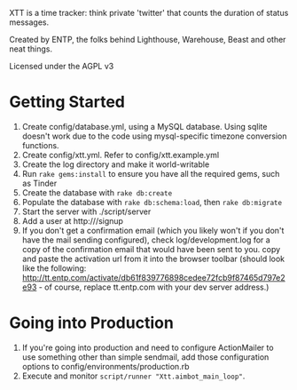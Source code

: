 XTT is a time tracker: think private 'twitter' that counts the duration of status messages.

Created by ENTP, the folks behind Lighthouse, Warehouse, Beast and other neat things.

Licensed under the AGPL v3

Getting Started
===============

1. Create config/database.yml, using a MySQL database. Using sqlite doesn't work due to the code using mysql-specific timezone conversion functions.
2. Create config/xtt.yml. Refer to config/xtt.example.yml
3. Create the log directory and make it world-writable
4. Run `rake gems:install` to ensure you have all the required gems, such as Tinder
4. Create the database with `rake db:create`
5. Populate the database with `rake db:schema:load`, then `rake db:migrate`
6. Start the server with ./script/server
7. Add a user at http://<your host>/signup
5. If you don't get a confirmation email (which you likely won't if you don't have the mail sending configured), check log/development.log for a copy of the confirmation email that would have been sent to you. copy and paste the activation url from it into the browser toolbar (should look like the following: http://tt.entp.com/activate/db61f839776898cedee72fcb9f87465d797e2e93 - of course, replace tt.entp.com with your dev server address.)

Going into Production
===============
1. If you're going into production and need to configure ActionMailer to use something other than simple sendmail, add those configuration options to config/environments/production.rb
2. Execute and monitor `script/runner "Xtt.aimbot_main_loop"`.